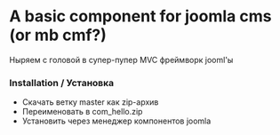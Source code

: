 # A basic component for joomla cms (or mb cmf?)

Ныряем с головой в супер-пупер MVC фреймворк jooml'ы

### Installation / Установка

* Скачать ветку master как zip-архив
* Переименовать в com_hello.zip
* Установить через менеджер компонентов joomla